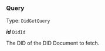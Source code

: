

### Query

Type: `DidGetQuery`



  
<article>

***id*** `DidId` 

The DID of the DID Document to fetch.

</article>

